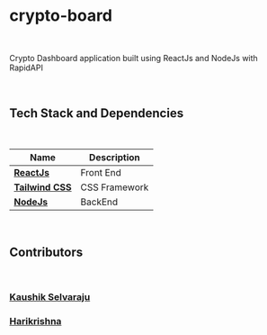 # crypto-board

<br>

Crypto Dashboard application built using ReactJs and NodeJs with RapidAPI 

<br>

## Tech Stack and Dependencies

<br>

| <div align ="center">Name </div>             | <div align = "center">Description</div>   |
| -------------------------------------------- | ----------------------------------------- |
| **[ReactJs](https://reactjs.org)**           | Front End                                 |
| **[Tailwind CSS](https://tailwindcss.com/)** | CSS Framework                             |
| **[NodeJs](https://nodejs.org/)**            | BackEnd                                   |


<br>

## Contributors

<br>

### [**Kaushik Selvaraju**](https://github.com/Kaushikselvaraju)

### [**Harikrishna**](https://github.com/HariKrishna-28)
